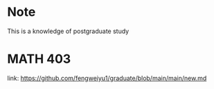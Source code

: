 # Note

This is a knowledge of postgraduate study

# MATH 403

link: https://github.com/fengweiyu1/graduate/blob/main/main/new.md
